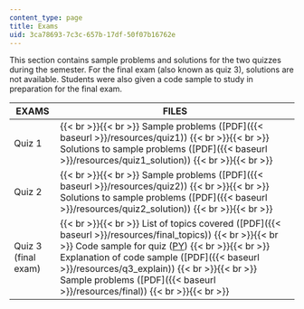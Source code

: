 ```yaml
---
content_type: page
title: Exams
uid: 3ca78693-7c3c-657b-17df-50f07b16762e
---
```


This section contains sample problems and solutions for the two quizzes during the semester. For the final exam (also known as quiz 3), solutions are not available. Students were also given a code sample to study in preparation for the final exam.

| EXAMS | FILES |
| --- | --- |
| Quiz 1 |  {{< br >}}{{< br >}} Sample problems ([PDF]({{< baseurl >}}/resources/quiz1)) {{< br >}}{{< br >}} Solutions to sample problems ([PDF]({{< baseurl >}}/resources/quiz1_solution)) {{< br >}}{{< br >}}  |
| Quiz 2 |  {{< br >}}{{< br >}} Sample problems ([PDF]({{< baseurl >}}/resources/quiz2)) {{< br >}}{{< br >}} Solutions to sample problems ([PDF]({{< baseurl >}}/resources/quiz2_solution)) {{< br >}}{{< br >}}  |
| Quiz 3 (final exam) |  {{< br >}}{{< br >}} List of topics covered ([PDF]({{< baseurl >}}/resources/final_topics)) {{< br >}}{{< br >}} Code sample for quiz ([PY](/courses/electrical-engineering-and-computer-science/6-00-introduction-to-computer-science-and-programming-fall-2008/exams/q3.py)) {{< br >}}{{< br >}} Explanation of code sample ([PDF]({{< baseurl >}}/resources/q3_explain)) {{< br >}}{{< br >}} Sample problems ([PDF]({{< baseurl >}}/resources/final)) {{< br >}}{{< br >}}
